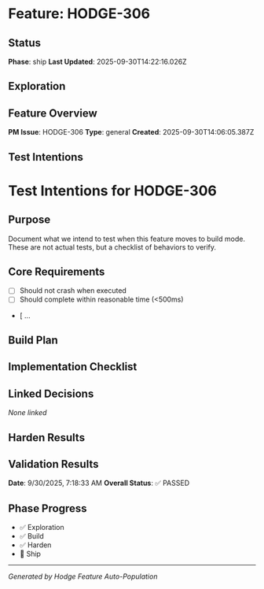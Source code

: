 # Feature: HODGE-306

## Status
**Phase**: ship
**Last Updated**: 2025-09-30T14:22:16.026Z

## Exploration
## Feature Overview
**PM Issue**: HODGE-306
**Type**: general
**Created**: 2025-09-30T14:06:05.387Z


## Test Intentions
# Test Intentions for HODGE-306

## Purpose
Document what we intend to test when this feature moves to build mode.
These are not actual tests, but a checklist of behaviors to verify.

## Core Requirements
- [ ] Should not crash when executed
- [ ] Should complete within reasonable time (<500ms)
- [ ...

## Build Plan
## Implementation Checklist


## Linked Decisions
_None linked_

## Harden Results
## Validation Results
**Date**: 9/30/2025, 7:18:33 AM
**Overall Status**: ✅ PASSED




## Phase Progress
- ✅ Exploration
- ✅ Build
- ✅ Harden
- 🔄 Ship

---
_Generated by Hodge Feature Auto-Population_
